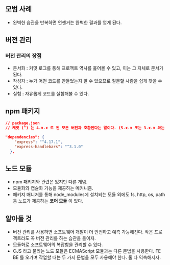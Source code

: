 
## 모범 사례
* 완벽한 습관을 반복하면 언젠거는 완벽한 결과를 얻게 된다.

## 버전 관리

### 버전 관리의 장점
* 문서화 : 커밋 로그를 통해 프로젝트 역사를 훑어볼 수 있고, 이는 그 자체로 문서가 된다.
* 작성자 : 누가 어떤 코드를 만들었는지 알 수 있으므로 질문할 사람을 쉽게 찾을 수 있다.
* 실험 : 자유롭게 코드를 실험해볼 수 있다.


## npm 패키지
```json
// package.json
// 캐럿 (^) 는 4.x.x 로 된 모든 버전과 호환된다는 말이다. (5.x.x 또는 3.x.x 와는 호환 X)

"dependencies": {
    "express": "^4.17.1",   
    "express-handlebars": "^3.1.0"
  },
```

## 노드 모듈
* npm 패키지와 관련은 있지만 다른 개념.
* 모듈화와 캡슐화 기능을 제공하는 메커니즘.
* 패키지 매니저를 통해 node_modules에 설치되는 모듈 외에도 fs, http, os, path 등 노드가 제공하는 **코어 모듈** 이 있다.


## 알아둘 것

* 버전 관리를 사용하면 소프트웨어 개발이 더 안전하고 예측 가능해진다. 작은 프로젝트라도 꼭 버전 관리를 하는 습관을 들이자.
* 모듈화로 소프트웨어의 복잡함을 관리할 수 있다.
* CJS 라고 불리는 노드 모듈은 ECMAScript 모듈과는 다른 문법을 사용한다. FE BE 를 오가며 작업할 때는 두 가지 문법을 모두 사용해야 한다. 둘 다 익숙해지자.

